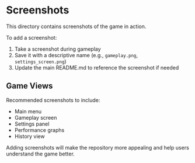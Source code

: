# Screenshots

This directory contains screenshots of the game in action.

To add a screenshot:
1. Take a screenshot during gameplay
2. Save it with a descriptive name (e.g., `gameplay.png`, `settings_screen.png`)
3. Update the main README.md to reference the screenshot if needed

## Game Views

Recommended screenshots to include:
- Main menu
- Gameplay screen
- Settings panel
- Performance graphs
- History view

Adding screenshots will make the repository more appealing and help users understand the game better.